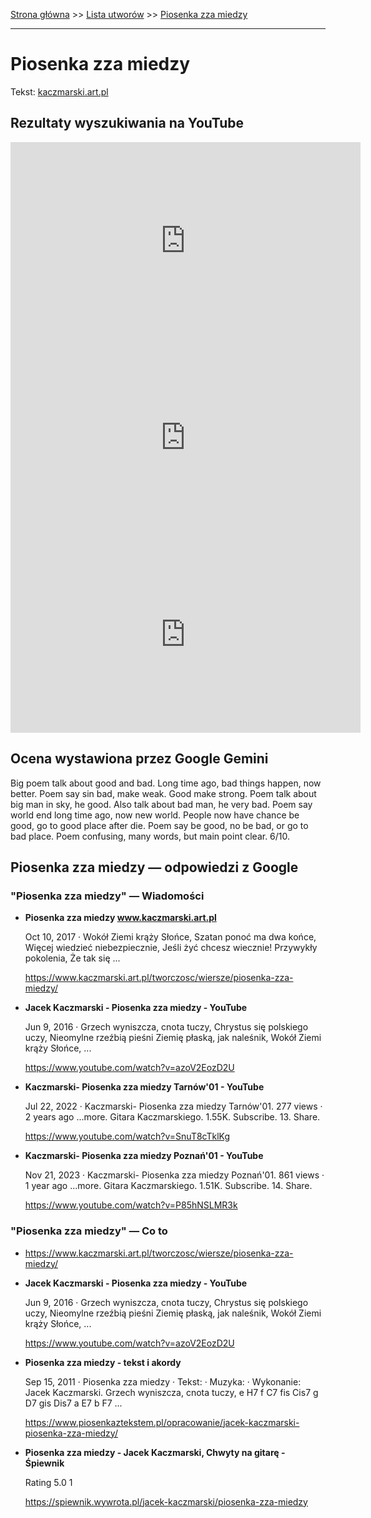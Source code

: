 [Strona główna](../index.md) >> [Lista utworów](../list.md) >> [Piosenka zza miedzy](428.md)

---

# Piosenka zza miedzy

Tekst: [kaczmarski.art.pl](https://www.kaczmarski.art.pl/tworczosc/wiersze/piosenka-zza-miedzy/)

## Rezultaty wyszukiwania na YouTube

<iframe width="560" height="315" src="https://www.youtube.com/embed/azoV2EozD2U?si=IdontcarewhotheIRSsendsImnotpayingtaxes" title="YouTube video player" frameborder="0" allow="accelerometer; autoplay; clipboard-write; encrypted-media; gyroscope; picture-in-picture; web-share" referrerpolicy="strict-origin-when-cross-origin" allowfullscreen></iframe>

<iframe width="560" height="315" src="https://www.youtube.com/embed/CbgDBzEse2I?si=IdontcarewhotheIRSsendsImnotpayingtaxes" title="YouTube video player" frameborder="0" allow="accelerometer; autoplay; clipboard-write; encrypted-media; gyroscope; picture-in-picture; web-share" referrerpolicy="strict-origin-when-cross-origin" allowfullscreen></iframe>

<iframe width="560" height="315" src="https://www.youtube.com/embed/EscPPB3n1CE?si=IdontcarewhotheIRSsendsImnotpayingtaxes" title="YouTube video player" frameborder="0" allow="accelerometer; autoplay; clipboard-write; encrypted-media; gyroscope; picture-in-picture; web-share" referrerpolicy="strict-origin-when-cross-origin" allowfullscreen></iframe>

## Ocena wystawiona przez Google Gemini

Big poem talk about good and bad. Long time ago, bad things happen, now better. Poem say sin bad, make weak. Good make strong. Poem talk about big man in sky, he good. Also talk about bad man, he very bad. Poem say world end long time ago, now new world. People now have chance be good, go to good place after die. Poem say be good, no be bad, or go to bad place. Poem confusing, many words, but main point clear. 6/10.


## Piosenka zza miedzy — odpowiedzi z Google

### "Piosenka zza miedzy" — Wiadomości

- **Piosenka zza miedzy www.kaczmarski.art.pl**

    Oct 10, 2017  ·  Wokół Ziemi krąży Słońce, Szatan ponoć ma dwa końce, Więcej wiedzieć niebezpiecznie, Jeśli żyć chcesz wiecznie! Przywykły pokolenia, Że tak się ... 

   <https://www.kaczmarski.art.pl/tworczosc/wiersze/piosenka-zza-miedzy/>
- **Jacek Kaczmarski - Piosenka zza miedzy - YouTube**

    Jun 9, 2016  ·  Grzech wyniszcza, cnota tuczy, Chrystus się polskiego uczy, Nieomylne rzeźbią pieśni Ziemię płaską, jak naleśnik, Wokół Ziemi krąży Słońce, ... 

   <https://www.youtube.com/watch?v=azoV2EozD2U>
- **Kaczmarski- Piosenka zza miedzy Tarnów'01 - YouTube**

    Jul 22, 2022  ·  Kaczmarski- Piosenka zza miedzy Tarnów'01. 277 views · 2 years ago ...more. Gitara Kaczmarskiego. 1.55K. Subscribe. 13. Share. 

   <https://www.youtube.com/watch?v=SnuT8cTklKg>
- **Kaczmarski- Piosenka zza miedzy Poznań'01 - YouTube**

    Nov 21, 2023  ·  Kaczmarski- Piosenka zza miedzy Poznań'01. 861 views · 1 year ago ...more. Gitara Kaczmarskiego. 1.51K. Subscribe. 14. Share. 

   <https://www.youtube.com/watch?v=P85hNSLMR3k>

### "Piosenka zza miedzy" — Co to

- <https://www.kaczmarski.art.pl/tworczosc/wiersze/piosenka-zza-miedzy/>
- **Jacek Kaczmarski - Piosenka zza miedzy - YouTube**

    Jun 9, 2016  ·  Grzech wyniszcza, cnota tuczy, Chrystus się polskiego uczy, Nieomylne rzeźbią pieśni Ziemię płaską, jak naleśnik, Wokół Ziemi krąży Słońce, ... 

   <https://www.youtube.com/watch?v=azoV2EozD2U>
- **Piosenka zza miedzy - tekst i akordy**

    Sep 15, 2011  ·  Piosenka zza miedzy · Tekst: · Muzyka: · Wykonanie: Jacek Kaczmarski. Grzech wyniszcza, cnota tuczy, e H7 f C7 fis Cis7 g D7 gis Dis7 a E7 b F7 ... 

   <https://www.piosenkaztekstem.pl/opracowanie/jacek-kaczmarski-piosenka-zza-miedzy/>
- **Piosenka zza miedzy - Jacek Kaczmarski, Chwyty na gitarę - Śpiewnik**

    Rating   5.0  1   

   <https://spiewnik.wywrota.pl/jacek-kaczmarski/piosenka-zza-miedzy>

